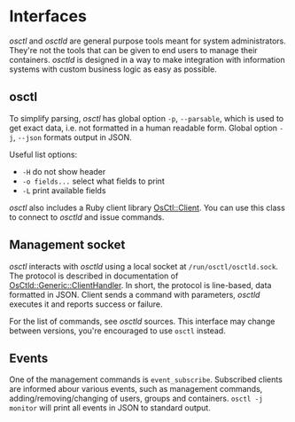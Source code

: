 # Interfaces
*osctl* and *osctld* are general purpose tools meant for system administrators.
They're not the tools that can be given to end users to manage their containers.
*osctld* is designed in a way to make integration with information systems
with custom business logic as easy as possible.

## osctl
To simplify parsing, *osctl* has global option `-p`, `--parsable`, which is used
to get exact data, i.e. not formatted in a human readable form. Global option
`-j`, `--json` formats output in JSON.

Useful list options:

 - `-H` do not show header
 - `-o fields...` select what fields to print
 - `-L` print available fields

*osctl* also includes a Ruby client library [OsCtl::Client]. You can use this
class to connect to *osctld* and issue commands.

## Management socket
*osctl* interacts with *osctld* using a local socket at
`/run/osctl/osctld.sock`. The protocol is described in documentation of
[OsCtld::Generic::ClientHandler]. In short, the protocol is line-based, data
formatted in JSON. Client sends a command with parameters, *osctld* executes it
and reports success or failure.

For the list of commands, see *osctld* sources. This interface may change
between versions, you're encouraged to use `osctl` instead.

## Events
One of the management commands is `event_subscribe`. Subscribed clients are
informed abour various events, such as management commands,
adding/removing/changing of users, groups and containers. `osctl -j monitor`
will print all events in JSON to standard output.

[OsCtl::Client]: https://ref.vpsadminos.org/osctl/OsCtl/Client.html
[OsCtld::Generic::ClientHandler]: https://ref.vpsadminos.org/osctld/OsCtld/Generic/ClientHandler.html
